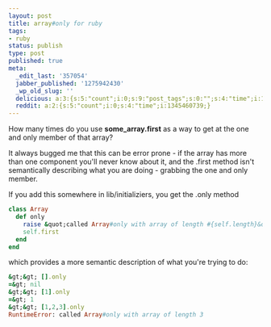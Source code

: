 ```yaml
---
layout: post
title: array#only for ruby
tags:
- ruby
status: publish
type: post
published: true
meta:
  _edit_last: '357054'
  jabber_published: '1275942430'
  _wp_old_slug: ''
  delicious: a:3:{s:5:"count";i:0;s:9:"post_tags";s:0:"";s:4:"time";i:1345018501;}
  reddit: a:2:{s:5:"count";i:0;s:4:"time";i:1345460739;}
---
```

How many times do you use <strong>some_array.first</strong> as a way to get at the one and only member of that array?

It always bugged me that this can be error prone - if the array has more than one component you'll never know about it, and the .first method isn't semantically describing what you are doing - grabbing the one and only member.

If you add this somewhere in lib/initializiers, you get the .only method

``` ruby
class Array
  def only
    raise &quot;called Array#only with array of length #{self.length}&quot; if self.length&gt;1
    self.first
  end
end
```

which provides a more semantic description of what you're trying to do:

``` ruby
&gt;&gt; [].only
=&gt; nil
&gt;&gt; [1].only
=&gt; 1
&gt;&gt; [1,2,3].only
RuntimeError: called Array#only with array of length 3
```
